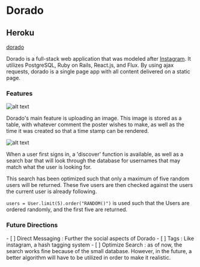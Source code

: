 <h1>Dorado</h1>

<h2>Heroku</h2>

[dorado](http://dorado.herokuapp.com/)

Dorado is a full-stack web application that was modeled after [Instagram](https://www.instagram.com/?hl=en). It utilizes PostgreSQL, Ruby on Rails, React.js, and Flux. By using ajax requests, dorado is a single page app with all content delivered on a static page.

<h3> Features </h3>

![alt text](http://i.imgur.com/HNZxYkp.jpg)

Dorado's main feature is uploading an image. This image is stored as a table, with whatever comment the poster wishes to make, as well as the time it was created so that a time stamp can be rendered.

![alt text](http://i.imgur.com/svcrhKu.png)

When a user first signs in, a 'discover' function is available, as well as a search bar that will look through the database for usernames that may match what the user is looking for.

This search has been optimized such that only a maximum of five random users will be returned. These five users are then checked against the users the current user is already following.

`users = User.limit(5).order("RANDOM()")` is used such that the Users are ordered randomly, and the first five are returned.

<h3>Future Directions</h3>
- [ ] Direct Messaging : Further the social aspects of Dorado
- [ ] Tags : Like instagram, a hash tagging system
- [ ] Optimize Search : as of now, the search works fine because of the small database. However, in the future, a better algorithm will have to be utilized in order to make it realistic.
